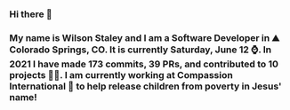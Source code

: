 ### Hi there 👋

### My name is Wilson Staley and I am a Software Developer in ⛰ Colorado Springs, CO.  It is currently Saturday, June 12 ⌚. In 2021 I have made 173 commits, 39 PRs, and contributed to 10 projects 👨‍💻. I am currently working at Compassion International 🏢 to help release children from poverty in Jesus' name!